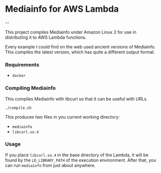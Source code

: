 # Mediainfo for AWS Lambda

--

This project compiles Mediainfo under Amazon Linux 2 for use in distributing it to AWS Lambda functions.

Every example I could find on the web used ancient versions of Mediainfo. This compiles the latest version, which has quite a different output format.

### Requirements

* `docker`

### Compiling Mediainfo

This compiles Mediainfo with libcurl so that it can be useful with URLs.

`./compile.sh`

This produces two files in you current working directory:

* `mediainfo`
* `libcurl.so.4`

### Usage

If you place `libcurl.so.4` in the base directory of the Lambda, it will be found by the `LD_LIBRARY_PATH` of the execution environment. After that, you can run `mediainfo` from just about anywhere.
